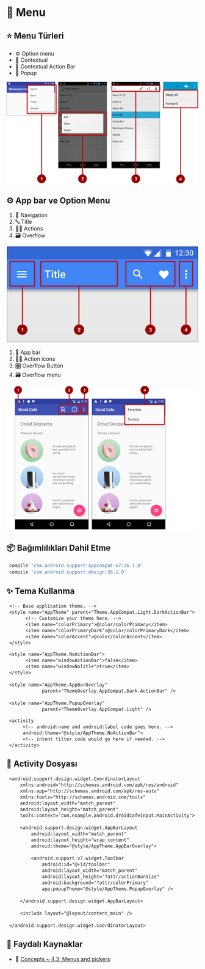# 🍱 Menu

## ⭐ Menu Türleri

* ⚙️ Option menu
* 📃 Contextual
* 🍢 Contextual Action Bar
* 🎈 Popup

![](../.gitbook/assets/menus_types.png)

## ⚙️ App bar ve Option Menu

1. 🏹 Navigation
2. 🔤 Title
3. 🏃‍♂️ Actions
4. 🗃️ Overflow

![](../.gitbook/assets/appbar_menus.png)

1. 🍢 App bar
2. 🏃‍♂️ Action icons
3. 🎛️ Overflow Button
4. 🗃️ Overflow menu

![](../.gitbook/assets/app_bar_menus2.png)

## 📦 Bağımlılıkları Dahil Etme

```groovy
 compile 'com.android.support:appcompat-v7:26.1.0'
 compile 'com.android.support:design:26.1.0'
```

## ✨ Tema Kullanma

```markup
 <!-- Base application theme. -->
 <style name="AppTheme" parent="Theme.AppCompat.Light.DarkActionBar">
       <!-- Customize your theme here. -->
       <item name="colorPrimary">@color/colorPrimary</item>
       <item name="colorPrimaryDark">@color/colorPrimaryDark</item>
       <item name="colorAccent">@color/colorAccent</item>
 </style>
```

```markup
 <style name="AppTheme.NoActionBar">
       <item name="windowActionBar">false</item>
       <item name="windowNoTitle">true</item>
 </style>

 <style name="AppTheme.AppBarOverlay" 
             parent="ThemeOverlay.AppCompat.Dark.ActionBar" />

 <style name="AppTheme.PopupOverlay"   
             parent="ThemeOverlay.AppCompat.Light" />
```

```markup
 <activity
      <!-- android:name and android:label code goes here. -->
      android:theme="@style/AppTheme.NoActionBar">
      <!-- intent filter code would go here if needed. -->
 </activity>
```

## 📝 Activity Dosyası

```markup
 <android.support.design.widget.CoordinatorLayout 
     xmlns:android="http://schemas.android.com/apk/res/android"
     xmlns:app="http://schemas.android.com/apk/res-auto"
     xmlns:tools="http://schemas.android.com/tools"
     android:layout_width="match_parent"
     android:layout_height="match_parent"
     tools:context="com.example.android.droidcafeinput.MainActivity">

     <android.support.design.widget.AppBarLayout
         android:layout_width="match_parent"
         android:layout_height="wrap_content"
         android:theme="@style/AppTheme.AppBarOverlay">

         <android.support.v7.widget.Toolbar
             android:id="@+id/toolbar"
             android:layout_width="match_parent"
             android:layout_height="?attr/actionBarSize"
             android:background="?attr/colorPrimary"
             app:popupTheme="@style/AppTheme.PopupOverlay" />

     </android.support.design.widget.AppBarLayout>

     <include layout="@layout/content_main" />

 </android.support.design.widget.CoordinatorLayout>
```

## 🔗 Faydalı Kaynaklar

* 📖 [Concepts ~ 4.3: Menus and pickers](https://google-developer-training.github.io/android-developer-fundamentals-course-concepts-v2/unit-2-user-experience/lesson-4-user-interaction/4-3-c-menus-and-pickers/4-3-c-menus-and-pickers.html)



